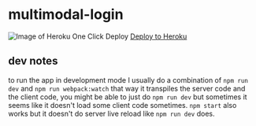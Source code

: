 # multimodal-login

![Image of Heroku One Click Deploy](https://www.herokucdn.com/deploy/button.svg)
[Deploy to Heroku](https://www.heroku.com/deploy/?template=https://github.com/cityofaustin/multimodal-login/heroku)

## dev notes

to run the app in development mode I usually do a combination of `npm run dev` and `npm run webpack:watch` that way it transpiles the server code and the client code, you might be able to just do `npm run dev` but sometimes it seems like it doesn't load some client code sometimes. `npm start` also works but it doesn't do server live reload like `npm run dev` does.
